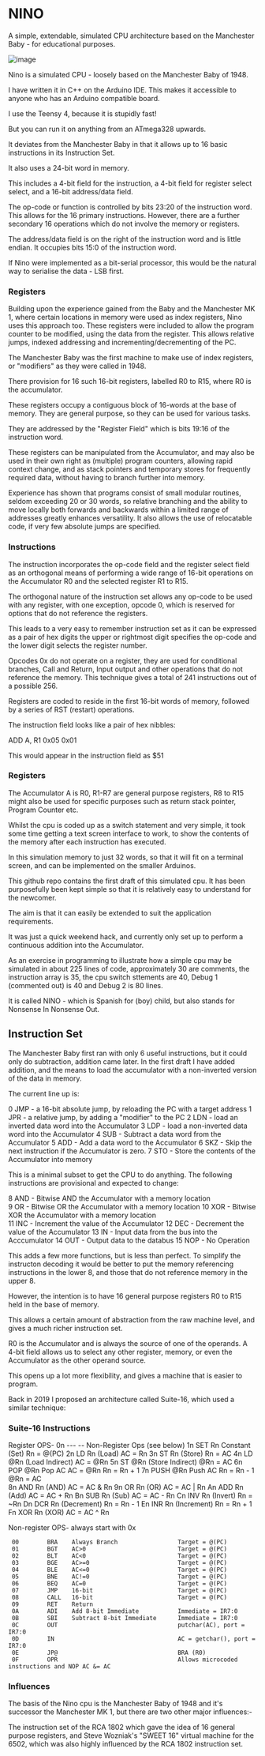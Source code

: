 # NINO
A simple, extendable, simulated CPU architecture based on the Manchester Baby - for educational purposes.

![image](https://github.com/user-attachments/assets/d1b11eae-a15b-48b8-b2c7-5d4763270421)

Nino  is a simulated CPU - loosely based on the Manchester Baby of 1948.

I have written it in C++ on the Arduino IDE. This makes it accessible to anyone who has an Arduino compatible board.

I use the Teensy 4, because it is stupidly fast! 

But you can run it on anything from an ATmega328 upwards.

It deviates from the Manchester Baby in that it allows up to 16 basic instructions in its Instruction Set. 

It also uses a 24-bit word in memory.  

This includes a 4-bit field for the instruction, a 4-bit field for register select select, and a 16-bit address/data field.

The op-code or function is controlled by bits 23:20 of the instruction word. This allows for the 16 primary instructions. However, there are a further secondary 16 operations which do not involve the memory or registers.

The address/data field is on the right of the instruction word and is little endian.  It occupies bits 15:0 of the instruction word.

If Nino were implemented as a bit-serial processor, this would be the natural way to serialise the data - LSB first.

### Registers

Building upon the experience gained from the Baby and the Manchester MK 1, where certain locations in memory were used as index registers, Nino uses this approach too. These registers were included to allow the program counter to be modified, using the data from the register. This allows relative jumps, indexed addressing and incrementing/decrementing of the PC. 

The Manchester Baby was the first machine to make use of index registers, or "modifiers" as they were called in 1948.

There provision for 16 such 16-bit registers, labelled R0 to R15, where R0 is the accumulator.

These registers occupy a contiguous block of 16-words at the base of memory. They are general purpose, so they can be used for various tasks. 

They are addressed by the "Register Field" which is bits 19:16 of the instruction word.

These registers can be manipulated from the Accumulator, and may also be used in their own right as (multiple) program counters, allowing rapid context change, and as stack pointers and temporary stores for frequently required data, without having to branch further into memory.

Experience has shown that programs consist of small modular routines, seldom exceeding 20 or 30 words, so relative branching and the ability to move locally both forwards and backwards within a limited range of addresses greatly enhances versatility. It also allows the use of relocatable code, if very few absolute jumps are specified.

### Instructions

The instruction incorporates the op-code field and the register select field as an orthogonal means of performing a wide range of 16-bit operations on the Accumulator R0 and the selected register R1 to R15. 

The orthogonal nature of the instruction set allows any op-code to be used with any register, with one exception, opcode 0, which is reserved for options that do not reference the registers.

This leads to a very easy to remember instruction set as it can be expressed as a pair of hex digits the upper or rightmost digit specifies the op-code and the lower digit selects the register number. 

Opcodes 0x do not operate on a register, they are used for conditional branches, Call and Return, Input output and other operations that do not reference the memory. This technique gives a total of 241 instructions out of a possible 256.

Registers are coded to reside in the first 16-bit words of memory, followed by a series of RST (restart) operations.

The instruction field looks like a pair of hex nibbles:

ADD A, R1
0x05 0x01

This would appear in the instruction field as $51

### Registers

The Accumulator A  is R0,  R1-R7 are general purpose registers, R8 to R15 might also be used for specific purposes such as return stack pointer, Program Counter etc.

Whilst the cpu is coded up as a switch statement and very simple, it took some time getting a text screen interface to work, to show the contents of the memory after each instruction has executed.

In this simulation memory to just 32 words, so that it will fit on a terminal screen, and can be implemented on the smaller Arduinos.

This github repo contains the first draft of this simulated cpu. It has been purposefully been kept simple so that it is relatively easy to understand for the newcomer.

The aim is that it can easily be extended to suit the application requirements.

It was just a quick weekend hack, and currently only set up to perform a continuous addition into the Accumulator.

As an exercise in programming to illustrate how a simple cpu may be simulated in about 225 lines of code, approximately 30 are comments, the instruction array is 35, the cpu switch sttements are 40, Debug 1 (commented out) is 40 and Debug 2 is 80 lines.

It is called NINO - which is Spanish for (boy) child, but also stands for Nonsense In Nonsense Out.

## Instruction Set

The Manchester Baby first ran with only 6 useful instructions, but it could only do subtraction, addition came later. In the first draft I have added addition, and the means to load the accumulator with a non-inverted version of the data in memory.

The current line up is:

0    JMP    - a 16-bit absolute jump, by reloading the PC with a target address
1    JPR    - a relative jump, by adding a "modifier" to the PC
2    LDN    - load an inverted data word into the Accumulator
3    LDP    - load a non-inverted data word into the Accumulator
4    SUB    - Subtract a data word from the Accumulator
5    ADD    - Add a data word to the Accumulator 
6    SKZ    - Skip the next instruction if the Accumulator is zero.
7    STO    - Store the contents of the Accumulator into memory

This is a minimal subset to get the CPU to do anything. The following instructions are provisional and expected to change:

8    AND    - Bitwise AND the Accumulator with a memory location  
9    OR     - Bitwise OR the Accumulator with a memory location 
10   XOR    - Bitwise XOR the Accumulator with a memory location  
11   INC    - Increment the value of the Accumulator
12   DEC    - Decrement the value of the Accumulator
13   IN     - Input data from the bus into the Acccumulator
14   OUT    - Output data to the databus
15   NOP    - No Operation

This adds a few more functions, but is less than perfect. To simplify the instructon decoding it would be better to put the memory referencing instructions in the lower 8, and those that do not reference memory in the upper 8.

However, the intention is to have 16 general purpose registers R0 to R15 held in the base of memory.

This allows a certain amount of abstraction from the raw machine level, and gives a much richer instruction set. 

R0 is the Accumulator and is always the source of one of the operands. A 4-bit field allows us to select any other register, memory, or even the Accumulator as the other operand source.

This opens up a lot more flexibility, and gives a machine that is easier to program.

Back in 2019 I proposed an architecture called Suite-16, which used a similar technique:

### Suite-16 Instructions

Register OPS-
     0n        ---       --     Non-Register Ops (see below)
     1n        SET       Rn     Constant  (Set)         Rn = @(PC)
     2n        LD        Rn     (Load)                  AC = Rn
     3n        ST        Rn     (Store)                 Rn = AC
     4n        LD        @Rn    (Load Indirect)         AC = @Rn
     5n        ST        @Rn    (Store Indirect)        @Rn = AC
     6n        POP       @Rn    Pop  AC                 AC = @Rn  Rn = Rn + 1
     7n        PUSH      @Rn    Push AC                 Rn = Rn - 1  @Rn = AC  
     8n        AND       Rn     (AND)                   AC = AC & Rn 
     9n        OR        Rn     (OR)                    AC = AC | Rn 
     An        ADD       Rn     (Add)                   AC = AC + Rn
     Bn        SUB       Rn     (Sub)                   AC = AC - Rn
     Cn        INV       Rn     (Invert)                Rn = ~Rn
     Dn        DCR       Rn     (Decrement)             Rn = Rn - 1
     En        INR       Rn     (Increment)             Rn = Rn + 1
     Fn        XOR       Rn     (XOR)                   AC = AC ^ Rn
     
Non-register OPS- always start with 0x

     00        BRA    Always Branch                 Target = @(PC)
     01        BGT    AC>0                          Target = @(PC)
     02        BLT    AC<0                          Target = @(PC)
     03        BGE    AC>=0                         Target = @(PC)
     04        BLE    AC<=0                         Target = @(PC)
     05        BNE    AC!=0                         Target = @(PC)
     06        BEQ    AC=0                          Target = @(PC)   
     07        JMP    16-bit                        Target = @(PC)
     08        CALL   16-bit                        Target = @(PC)
     09        RET    Return
     0A        ADI    Add 8-bit Immediate           Immediate = IR7:0
     0B        SBI    Subtract 8-bit Immediate      Immediate = IR7:0
     0C        OUT                                  putchar(AC), port = IR7:0
     0D        IN                                   AC = getchar(), port = IR7:0
     0E        JP@                                  BRA (R0)
     0F        OPR                                  Allows microcoded instructions and NOP AC &= AC

### Influences

The basis of the Nino cpu is the Manchester Baby of 1948 and it's successor the Manchester MK 1, but there are two other major influences:- 

The instruction set of the RCA 1802 which gave the idea of 16 general purpose registers, and Steve Wozniak's "SWEET 16" virtual machine for the 6502, which was also highly influenced by the RCA 1802 instruction set.




